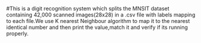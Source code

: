 #This is a digit recognition system which splits the MNSIT dataset containing  42,000 scanned images(28x28) in a .csv file with labels mapping to each file.We use K nearest Neighbour algorithm to map it to the nearest identical number and then print the value,match it and verify if its running properly.
